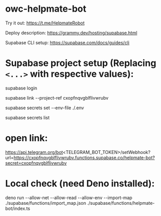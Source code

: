 # owc-helpmate-bot

Try it out: https://t.me/HelpmateRobot

Deploy description: https://grammy.dev/hosting/supabase.html

Supabase CLI setup: https://supabase.com/docs/guides/cli

# Supabase project setup (Replacing `<...>` with respective values):

supabase login

supabase link --project-ref cxopfnqvgblflivwrubv

supabase secrets set --env-file ./.env

supabase secrets list

# open link:

https://api.telegram.org/bot<TELEGRAM_BOT_TOKEN>/setWebhook?url=https://cxopfnqvgblflivwrubv.functions.supabase.co/helpmate-bot?secret=cxopfnqvgblflivwrubv

# Local check (need Deno installed):

deno run --allow-net --allow-read --allow-env --import-map ./supabase/functions/import_map.json ./supabase/functions/helpmate-bot/index.ts
